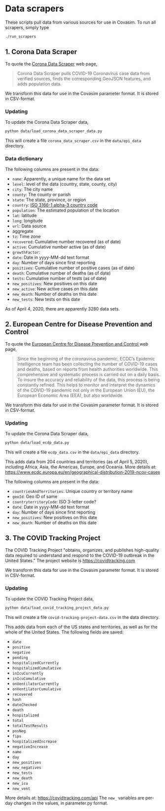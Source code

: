 # Data scrapers

These scripts pull data from various sources for use in Covasim. To run all scrapers,
simply type

```bash
./run_scrapers 
```

## 1. Corona Data Scraper

To quote the [Corona Data Scraper](https://coronadatascraper.com) web page,

> Corona Data Scraper pulls COVID-19 Coronavirus case data from verified sources, finds the corresponding GeoJSON features, and adds population data.

We transform this data for use in the Covasim parameter format. It is stored
in CSV-format. 


### Updating

To update the  Corona Data Scraper data,

```bash
python data/load_corona_data_scraper_data.py 
```

This will create a file `corona_data_scraper.csv` in the `data/epi_data` directory.


### Data dictionary

The following columns are present in the data:

- `name`: Apparently, a unique name for the data set
- `level`: level of the data (country, state, county, city)
- `city`: The city name
- `county`: The county or parish
- `state`: The state, province, or region
- `country`: [ ISO 3166-1 alpha-3 country code](https://en.wikipedia.org/wiki/ISO_3166-1_alpha-3)
- `population`: The estimated population of the location
- `lat`: latitude
- `long`: longitude
- `url`: Data source
- aggregate
- `tz`: Time zone
- `recovered`: Cumulative number recovered (as of date)
- `active`: Cumulative number active (as of date)
- `growthFactor`:
- `date`: Date in yyyy-MM-dd text format
- `day`: Number of days since first reporting
- `positives`: Cumulative number of positive cases (as of date)
- `death`: Cumulative number of deaths (as of date)
- `tests`: Cumulative number of tests (as of date)
- `new_positives`: New positives on this date
- `new_active`: New active cases on this date
- `new_death`: Number of deaths on this date
- `new_tests`: New tests on this date

As of April 4, 2020, there are apparently 3280 data sets.



## 2. European Centre for Disease Prevention and Control 

To quote the [European Centre for Disease Prevention and Control ](https://www.ecdc.europa.eu/en/geographical-distribution-2019-ncov-cases) web page,

> Since the beginning of the coronavirus pandemic, ECDC’s Epidemic Intelligence team has been collecting the number of COVID-19 cases and deaths, based on reports from health authorities worldwide. This comprehensive and systematic process is carried out on a daily basis. To insure the accuracy and reliability of the data, this process is being constantly refined. This helps to monitor and interpret the dynamics of the COVID-19 pandemic not only in the European Union (EU), the European Economic Area (EEA), but also worldwide.

We transform this data for use in the Covasim parameter format. It is stored
in CSV-format. 


### Updating

To update the Corona Data Scraper data,

```bash
python data/load_ecdp_data.py 
```

This will create a file `ecdp_data.csv` in the `data/epi_data` directory.

This adds data from 204 countries and territories (as of April 5, 2020), including Africa, Asia, the Americas, Europe, and Oceania. More details at: https://www.ecdc.europa.eu/en/geographical-distribution-2019-ncov-cases

The following columns are present in the data:

- `countriesAndTerritories`: Unique country or territory name
- `geoId`: Geo ID of same
- `countryterritoryCode`: ISO 3-letter code?
- `date`: Date in yyyy-MM-dd text format
- `day`: Number of days since first reporting
- `new_positives`: New positives on this date
- `new_death`: Number of deaths on this date



## 3. The COVID Tracking Project

The COVID Tracking Project "obtains, organizes, and publishes high-quality data required to understand and respond to the COVID-19 outbreak in the United States." The project website is https://covidtracking.com

We transform this data for use in the Covasim parameter format. It is stored
in CSV-format. 


### Updating

To update the COVID Tracking Project data,

```bash
python data/load_covid_tracking_project_data.py
```

This will create a file `covid-tracking-project-data.csv` in the data directory.

This adds data from each of the US states and territories, as well as for the whole of the United States. The following fields are saved:

- `date`
- `positive`
- `negative`
- `pending`
- `hospitalizedCurrently`
- `hospitalizedCumulative`
- `inIcuCurrently`
- `inIcuCumulative`
- `onVentilatorCurrently`
- `onVentilatorCumulative`
- `recovered`
- `hash`
- `dateChecked`
- `death`
- `hospitalized`
- `total`
- `totalTestResults`
- `posNeg`
- `fips`
- `hospitalizedIncrease`
- `negativeIncrease`
- `name`
- `day`
- `new_positives`
- `new_negatives`
- `new_tests`
- `new_death`
- `new_icu`
- `new_vent`

More details at: https://covidtracking.com/api The `new_` variables are per-day
changes in the values, in parameter.py format.